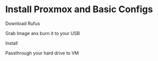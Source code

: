 
# Install Proxmox and Basic Configs

Download Rufus

Grab Image anx burn it to your USB

Install



Passthrough your hard drive to VM